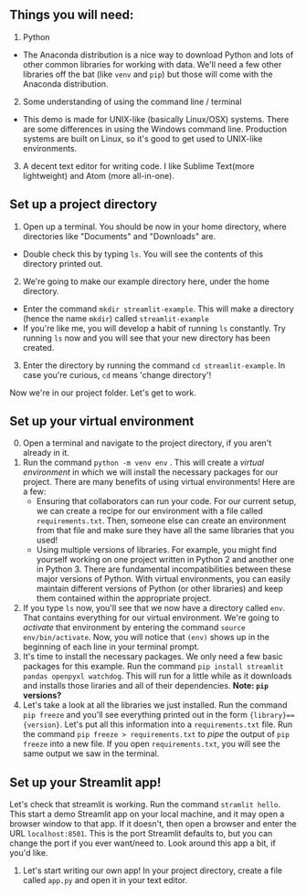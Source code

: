 ## Things you will need:
1. Python
* The Anaconda distribution is a nice way to download Python and lots of other common libraries for working with data. We'll need a few other libraries off the bat (like `venv` and `pip`) but those will come with the Anaconda distribution.
2. Some understanding of using the command line / terminal
* This demo is made for UNIX-like (basically Linux/OSX) systems. There are some differences in using the Windows command line. Production systems are built on Linux, so it's good to get used to UNIX-like environments.
3. A decent text editor for writing code. I like Sublime Text(more lightweight) and Atom (more all-in-one).

## Set up a project directory
1. Open up a terminal. You should be now in your home directory, where directories like "Documents" and "Downloads" are. 
* Double check this by typing `ls`. You will see the contents of this directory printed out. 
2. We're going to make our example directory here, under the home directory. 
* Enter the command `mkdir streamlit-example`. This will make a directory (hence the name `mkdir`) called `streamlit-example`
* If you're like me, you will develop a habit of running `ls` constantly. Try running `ls` now and you will see that your new directory has been created. 
3. Enter the directory by running the command `cd streamlit-example`. In case you're curious, `cd` means 'change directory'!

Now we're in our project folder. Let's get to work. 

## Set up your virtual environment

0. Open a terminal and navigate to the project directory, if you aren't already in it. 
1. Run the command `python -m venv env` . This will create a *virtual environment* in which we will install the necessary packages for our project. There are many benefits of using virtual environments! Here are a few:
	* Ensuring that collaborators can run your code. For our current setup, we can create a recipe for our environment with a file called `requirements.txt`. Then, someone else can create an environment from that file and make sure they have all the same libraries that you used!
	* Using multiple versions of libraries. For example, you might find yourself working on one project written in Python 2 and another one in Python 3. There are fundamental incompatibilities between these major versions of Python. With virtual environments, you can easily maintain different versions of Python (or other libraries) and keep them contained within the appropriate project.
2. If you type `ls` now, you'll see that we now have a directory called `env`. That contains everything for our virtual environment. We're going to *activate* that environment by entering the command `source env/bin/activate`. Now, you will notice that `(env)` shows up in the beginning of each line in your terminal prompt. 
3. It's time to install the necessary packages. We only need a few basic packages for this example. Run the command `pip install streamlit pandas openpyxl watchdog`. This will run for a little while as it downloads and installs those liraries and all of their dependencies. **Note: `pip` versions?**
4. Let's take a look at all the libraries we just installed. Run the command `pip freeze` and you'll see everything printed out in the form `{library}=={version}`. Let's put all this information into a `requirements.txt` file. Run the command `pip freeze > requirements.txt` to *pipe* the output of `pip freeze` into a new file. If you open `requirements.txt`, you will see the same output we saw in the terminal. 

## Set up your Streamlit app!
Let's check that streamlit is working. Run the command `stramlit hello`. This start a demo Streamlit app on your local machine, and it may open a browser window to that app. If it doesn't, then open a browser and enter the URL `localhost:8501`. This is the port Streamlit defaults to, but you can change the port if you ever want/need to. Look around this app a bit, if you'd like. 

1. Let's start writing our own app! In your project directory, create a file called `app.py` and open it in your text editor.

